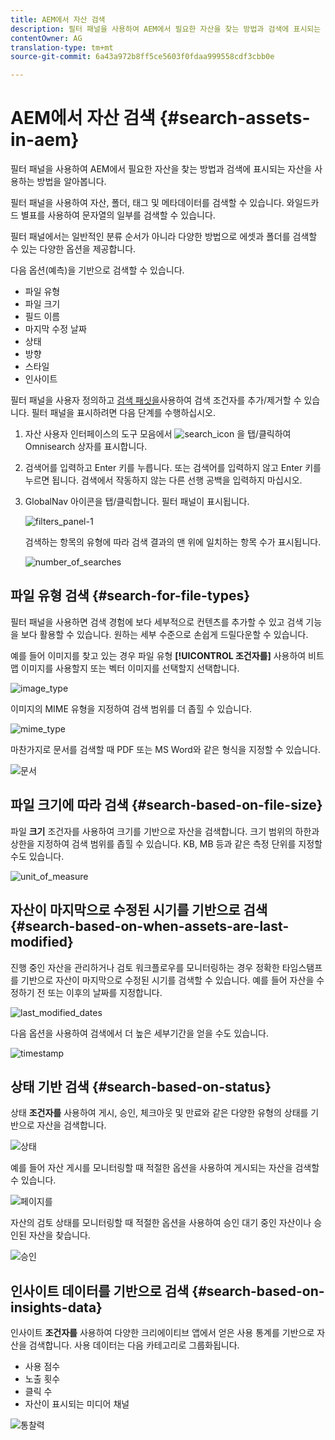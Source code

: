 ```yaml
---
title: AEM에서 자산 검색
description: 필터 패널을 사용하여 AEM에서 필요한 자산을 찾는 방법과 검색에 표시되는 자산을 사용하는 방법을 알아봅니다.
contentOwner: AG
translation-type: tm+mt
source-git-commit: 6a43a972b8ff5ce5603f0fdaa999558cdf3cbb0e

---
```



# AEM에서 자산 검색 {#search-assets-in-aem}

필터 패널을 사용하여 AEM에서 필요한 자산을 찾는 방법과 검색에 표시되는 자산을 사용하는 방법을 알아봅니다.

필터 패널을 사용하여 자산, 폴더, 태그 및 메타데이터를 검색할 수 있습니다. 와일드카드 별표를 사용하여 문자열의 일부를 검색할 수 있습니다.

필터 패널에서는 일반적인 분류 순서가 아니라 다양한 방법으로 에셋과 폴더를 검색할 수 있는 다양한 옵션을 제공합니다.

다음 옵션(예측)을 기반으로 검색할 수 있습니다.

* 파일 유형
* 파일 크기
* 필드 이름
* 마지막 수정 날짜
* 상태
* 방향
* 스타일
* 인사이트

<!-- TBD keystroke 65 article and port applicable changes here. This content goes. -->

필터 패널을 사용자 정의하고 [검색 패싯을](search-facets.md)사용하여 검색 조건자를 추가/제거할 수 있습니다. 필터 패널을 표시하려면 다음 단계를 수행하십시오.

1. 자산 사용자 인터페이스의 도구 모음에서 ![search_icon](assets/search_icon.png) 을 탭/클릭하여 Omnisearch 상자를 표시합니다.
1. 검색어를 입력하고 Enter 키를 누릅니다. 또는 검색어를 입력하지 않고 Enter 키를 누르면 됩니다. 검색에서 작동하지 않는 다른 선행 공백을 입력하지 마십시오.

1. GlobalNav 아이콘을 탭/클릭합니다. 필터 패널이 표시됩니다.

   ![filters_panel-1](assets/filters_panel-1.png)

   검색하는 항목의 유형에 따라 검색 결과의 맨 위에 일치하는 항목 수가 표시됩니다.

   ![number_of_searches](assets/number_of_searches.png)

## 파일 유형 검색 {#search-for-file-types}

필터 패널을 사용하면 검색 경험에 보다 세부적으로 컨텐츠를 추가할 수 있고 검색 기능을 보다 활용할 수 있습니다. 원하는 세부 수준으로 손쉽게 드릴다운할 수 있습니다.

예를 들어 이미지를 찾고 있는 경우 파일 유형 **[!UICONTROL 조건자를]** 사용하여 비트맵 이미지를 사용할지 또는 벡터 이미지를 선택할지 선택합니다.

![image_type](assets/image_type.png)

이미지의 MIME 유형을 지정하여 검색 범위를 더 좁힐 수 있습니다.

![mime_type](assets/mime_type.png)

마찬가지로 문서를 검색할 때 PDF 또는 MS Word와 같은 형식을 지정할 수 있습니다.

![문서](assets/documents.png)

## 파일 크기에 따라 검색 {#search-based-on-file-size}

파일 **크기** 조건자를 사용하여 크기를 기반으로 자산을 검색합니다. 크기 범위의 하한과 상한을 지정하여 검색 범위를 좁힐 수 있습니다. KB, MB 등과 같은 측정 단위를 지정할 수도 있습니다.

![unit_of_measure](assets/unit_of_measure.png)

## 자산이 마지막으로 수정된 시기를 기반으로 검색 {#search-based-on-when-assets-are-last-modified}

진행 중인 자산을 관리하거나 검토 워크플로우를 모니터링하는 경우 정확한 타임스탬프를 기반으로 자산이 마지막으로 수정된 시기를 검색할 수 있습니다. 예를 들어 자산을 수정하기 전 또는 이후의 날짜를 지정합니다.

![last_modified_dates](assets/last_modified_dates.png)

다음 옵션을 사용하여 검색에서 더 높은 세부기간을 얻을 수도 있습니다.

![timestamp](assets/timestamp.png)

## 상태 기반 검색 {#search-based-on-status}

상태 **조건자를** 사용하여 게시, 승인, 체크아웃 및 만료와 같은 다양한 유형의 상태를 기반으로 자산을 검색합니다.

![상태](assets/status.png)

예를 들어 자산 게시를 모니터링할 때 적절한 옵션을 사용하여 게시되는 자산을 검색할 수 있습니다.

![페이지를](assets/publish.png)

자산의 검토 상태를 모니터링할 때 적절한 옵션을 사용하여 승인 대기 중인 자산이나 승인된 자산을 찾습니다.

![승인](assets/approval.png)

## 인사이트 데이터를 기반으로 검색 {#search-based-on-insights-data}

인사이트 **조건자를** 사용하여 다양한 크리에이티브 앱에서 얻은 사용 통계를 기반으로 자산을 검색합니다. 사용 데이터는 다음 카테고리로 그룹화됩니다.

* 사용 점수
* 노출 횟수
* 클릭 수
* 자산이 표시되는 미디어 채널

![통찰력](assets/insights.png)
